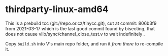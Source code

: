 # thirdparty-linux-amd64

This is a prebuild tcc (git://repo.or.cz/tinycc.git), cut at commit:
806b3f9 from 2021-03-17
which is the last good commit found by bisecting, that does not cause vlib/sync/channel_close_test.v to wait indefinitely .

Copy `build.sh` into V's main repo folder, and run it *from there* to re-compile it.
